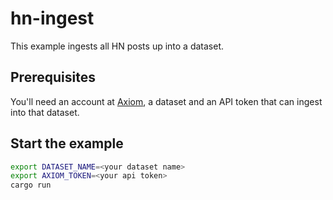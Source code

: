 # hn-ingest

This example ingests all HN posts up into a dataset.

## Prerequisites

You'll need an account at [Axiom](https://cloud.axiom.co), a dataset and an API
token that can ingest into that dataset.

## Start the example

```sh
export DATASET_NAME=<your dataset name>
export AXIOM_TOKEN=<your api token>
cargo run
```
